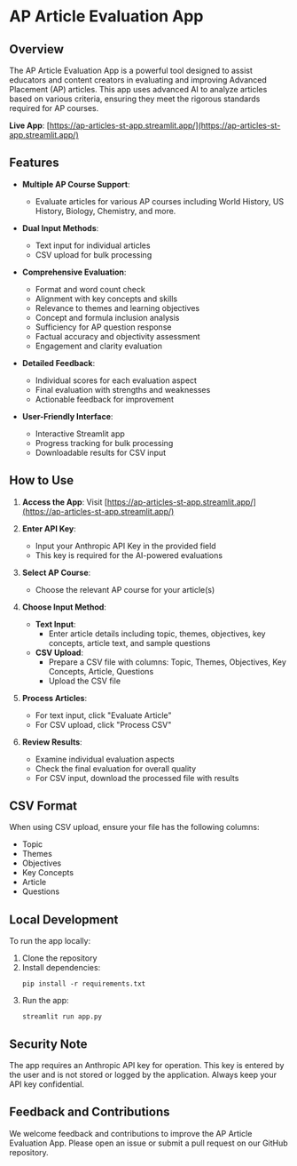 # AP Article Evaluation App

## Overview

The AP Article Evaluation App is a powerful tool designed to assist educators and content creators in evaluating and improving Advanced Placement (AP) articles. This app uses advanced AI to analyze articles based on various criteria, ensuring they meet the rigorous standards required for AP courses.

**Live App**: [https://ap-articles-st-app.streamlit.app/](https://ap-articles-st-app.streamlit.app/)

## Features

- **Multiple AP Course Support**: 
  - Evaluate articles for various AP courses including World History, US History, Biology, Chemistry, and more.

- **Dual Input Methods**: 
  - Text input for individual articles
  - CSV upload for bulk processing

- **Comprehensive Evaluation**:
  - Format and word count check
  - Alignment with key concepts and skills
  - Relevance to themes and learning objectives
  - Concept and formula inclusion analysis
  - Sufficiency for AP question response
  - Factual accuracy and objectivity assessment
  - Engagement and clarity evaluation

- **Detailed Feedback**: 
  - Individual scores for each evaluation aspect
  - Final evaluation with strengths and weaknesses
  - Actionable feedback for improvement

- **User-Friendly Interface**:
  - Interactive Streamlit app
  - Progress tracking for bulk processing
  - Downloadable results for CSV input

## How to Use

1. **Access the App**: 
   Visit [https://ap-articles-st-app.streamlit.app/](https://ap-articles-st-app.streamlit.app/)

2. **Enter API Key**:
   - Input your Anthropic API Key in the provided field
   - This key is required for the AI-powered evaluations

3. **Select AP Course**:
   - Choose the relevant AP course for your article(s)

4. **Choose Input Method**:
   - **Text Input**: 
     - Enter article details including topic, themes, objectives, key concepts, article text, and sample questions
   - **CSV Upload**: 
     - Prepare a CSV file with columns: Topic, Themes, Objectives, Key Concepts, Article, Questions
     - Upload the CSV file

5. **Process Articles**:
   - For text input, click "Evaluate Article"
   - For CSV upload, click "Process CSV"

6. **Review Results**:
   - Examine individual evaluation aspects
   - Check the final evaluation for overall quality
   - For CSV input, download the processed file with results

## CSV Format

When using CSV upload, ensure your file has the following columns:
- Topic
- Themes
- Objectives
- Key Concepts
- Article
- Questions

## Local Development

To run the app locally:

1. Clone the repository
2. Install dependencies:
   ```
   pip install -r requirements.txt
   ```
3. Run the app:
   ```
   streamlit run app.py
   ```

## Security Note

The app requires an Anthropic API key for operation. This key is entered by the user and is not stored or logged by the application. Always keep your API key confidential.

## Feedback and Contributions

We welcome feedback and contributions to improve the AP Article Evaluation App. Please open an issue or submit a pull request on our GitHub repository.
